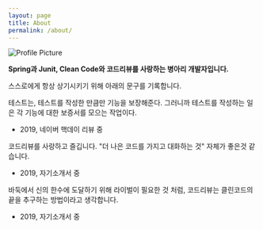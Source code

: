 ```yaml
---
layout: page
title: About
permalink: /about/
---
```


<img src="{{ site.baseurl }}/assets/profile.jpeg" title="Profile Picture" class="profile">

**Spring과 Junit, Clean Code와 코드리뷰를 사랑하는 병아리 개발자입니다.**


스스로에게 항상 상기시키기 위해 아래의 문구를 기록합니다.

테스트는, 테스트를 작성한 만큼만 기능을 보장해준다. 그러니까 테스트를 작성하는 일은 각 기능에 대한 보증서를 모으는 작업이다.
- 2019, 네이버 핵데이 리뷰 중

코드리뷰를 사랑하고 즐깁니다. "더 나은 코드를 가지고 대화하는 것" 자체가 좋은것 같습니다.
- 2019, 자기소개서 중

바둑에서 신의 한수에 도달하기 위해 라이벌이 필요한 것 처럼, 코드리뷰는 클린코드의 끝을 추구하는 방법이라고 생각합니다. 
- 2019, 자기소개서 중


[centrarium]: https://github.com/bencentra/centrarium
[bencentra]: http://bencentra.com
[jekyll]: https://github.com/jekyll/jekyll
